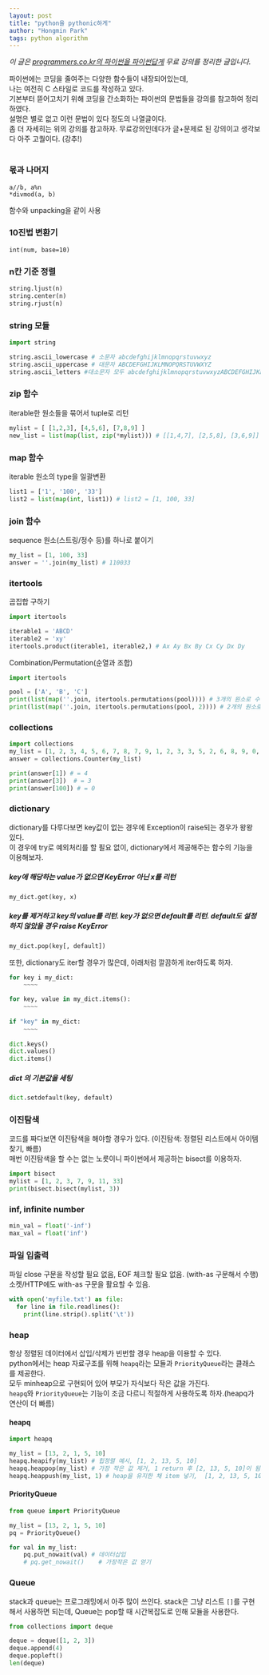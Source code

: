 ```yaml
---
layout: post
title: "python을 pythonic하게"
author: "Hongmin Park"
tags: python algorithm
---
```


*이 글은 [programmers.co.kr의 파이썬을 파이썬답게](https://programmers.co.kr/learn/courses/4008) 무료 강의를 정리한 글입니다.*

파이썬에는 코딩을 줄여주는 다양한 함수들이 내장되어있는데,<br>
나는 여전히 C 스타일로 코드를 작성하고 있다.<br>
기본부터 뜯어고치기 위해 코딩을 간소화하는 파이썬의 문법들을 강의를 참고하여 정리하였다.<br>
설명은 별로 없고 이런 문법이 있다 정도의 나열글이다. <br>
좀 더 자세히는 위의 강의를 참고하자. 무료강의인데다가 글+문제로 된 강의이고 생각보다 아주 고퀄이다. (강추!)<br><br>

### 몫과 나머지
`a//b, a%n`<br>
`*divmod(a, b)`

함수와 unpacking을 같이 사용

### 10진법 변환기
`int(num, base=10)`

### n칸 기준 정렬
```python
string.ljust(n)
string.center(n)
string.rjust(n)
```

### string 모듈
```python
import string 

string.ascii_lowercase # 소문자 abcdefghijklmnopqrstuvwxyz
string.ascii_uppercase # 대문자 ABCDEFGHIJKLMNOPQRSTUVWXYZ
string.ascii_letters #대소문자 모두 abcdefghijklmnopqrstuvwxyzABCDEFGHIJKLMNOPQRSTUVWXYZ 
```

### zip 함수
iterable한 원소들을 묶어서 tuple로 리턴
```python
mylist = [ [1,2,3], [4,5,6], [7,8,9] ]
new_list = list(map(list, zip(*mylist))) # [[1,4,7], [2,5,8], [3,6,9]]
```

### map 함수
iterable 원소의 type을 일괄변환
```python
list1 = ['1', '100', '33']
list2 = list(map(int, list1)) # list2 = [1, 100, 33]
```
### join 함수
sequence 원소(스트링/정수 등)를 하나로 붙이기
```python
my_list = [1, 100, 33]
answer = ''.join(my_list) # 110033
```

### itertools
곱집합 구하기 
```python
import itertools

iterable1 = 'ABCD'
iterable2 = 'xy'
itertools.product(iterable1, iterable2,) # Ax Ay Bx By Cx Cy Dx Dy 
```

Combination/Permutation(순열과 조합)
```python
import itertools

pool = ['A', 'B', 'C']
print(list(map(''.join, itertools.permutations(pool)))) # 3개의 원소로 수열 만들기
print(list(map(''.join, itertools.permutations(pool, 2)))) # 2개의 원소로 수열 만들기
```

### collections
```python
import collections
my_list = [1, 2, 3, 4, 5, 6, 7, 8, 7, 9, 1, 2, 3, 3, 5, 2, 6, 8, 9, 0, 1, 1, 4, 7, 0]
answer = collections.Counter(my_list)

print(answer[1]) # = 4
print(answer[3])  # = 3
print(answer[100]) # = 0
```

### dictionary
dictionary를 다루다보면 key값이 없는 경우에 Exception이 raise되는 경우가 왕왕 있다.<br>
이 경우에 try로 예외처리를 할 필요 없이, dictionary에서 제공해주는 함수의 기능을 이용해보자.<br>

##### key에 해당하는 value가 없으면 KeyError 아닌 x를 리턴
```python
my_dict.get(key, x)
```
##### key를 제거하고 key의 value를 리턴. key가 없으면 default를 리턴. default도 설정하지 않았을 경우 raise KeyError 
```python
my_dict.pop(key[, default])
```
또한, dictionary도 iter할 경우가 많은데, 아래처럼 깔끔하게 iter하도록 하자.
```python
for key i my_dict:
    ~~~~

for key, value in my_dict.items():
    ~~~~
    
if "key" in my_dict:
    ~~~~
    
dict.keys()
dict.values()
dict.items()
```
##### dict 의 기본값을 세팅
```python
dict.setdefault(key, default)
```

### 이진탐색
코드를 짜다보면 이진탐색을 해야할 경우가 있다. (이진탐색: 정렬된 리스트에서 아이템 찾기, 빠름)<br>
매번 이진탐색을 할 수는 없는 노릇이니 파이썬에서 제공하는 bisect를 이용하자. 
```python
import bisect
mylist = [1, 2, 3, 7, 9, 11, 33]
print(bisect.bisect(mylist, 3))
```

### inf, infinite number
```python
min_val = float('-inf')
max_val = float('inf')
```

### 파일 입출력
파일 close 구문을 작성할 필요 없음, EOF 체크할 필요 없음. (with-as 구문해서 수행)<br>
소켓/HTTP에도 with-as 구문을 활요할 수 있음.
```python
with open('myfile.txt') as file:
  for line in file.readlines():
    print(line.strip().split('\t'))
```

### heap
항상 정렬된 데이터에서 삽입/삭제가 빈번할 경우 heap을 이용할 수 있다.<br>
python에서는 heap 자료구조를 위해 `heapq`라는 모듈과 `PriorityQueue`라는 클래스를 제공한다.<br>
모두 minheap으로 구현되어 있어 부모가 자식보다 작은 값을 가진다.<br>
`heapq`와 `PriorityQueue`는 기능이 조금 다르니 적절하게 사용하도록 하자.(heapq가 연산이 더 빠름)<br>

#### heapq
```python
import heapq

my_list = [13, 2, 1, 5, 10]
heapq.heapify(my_list) # 힙정렬 예시, [1, 2, 13, 5, 10]
heapq.heappop(my_list) # 가장 작은 값 제거, 1 return 후 [2, 13, 5, 10]이 됨 
heapq.heappush(my_list, 1) # heap을 유지한 채 item 넣기,  [1, 2, 13, 5, 10]이 됨 
```
#### PriorityQueue
```python
from queue import PriorityQueue

my_list = [13, 2, 1, 5, 10]
pq = PriorityQueue()

for val in my_list:
    pq.put_nowait(val) # 데이터삽입
    # pq.get_nowait()    # 가장작은 값 얻기
```
### Queue
stack과 queue는 프로그래밍에서 아주 많이 쓰인다. stack은 그냥 리스트 `[]`를 구현해서 사용하면 되는데, Queue는 pop할 때 시간복잡도로 인해 모듈을 사용한다. <br>
```python
from collections import deque

deque = deque([1, 2, 3])
deque.append(4)
deque.popleft()
len(deque)
```
